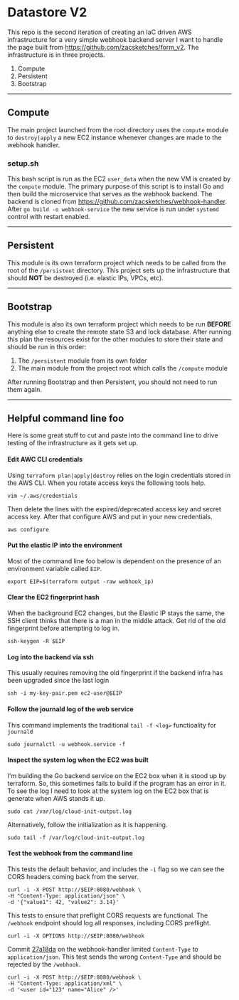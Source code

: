 # Datastore V2
This repo is the second iteration of creating an IaC driven AWS infrastructure for a very simple webhook backend server I want to handle the page built from https://github.com/zacsketches/form_v2. The infrastructure is in three projects.
1. Compute
2. Persistent
3. Bootstrap

-----
## Compute
  The main project launched from the root directory uses the `compute` module to `destroy|apply` a new EC2 instance whenever changes are made to the webhook handler.

### setup.sh
This bash script is run as the EC2 `user_data` when the new VM is created by the `compute` module. The primary purpose of this script is to install Go and then build the microservice that serves as the webhook backend. The backend is cloned from https://github.com/zacsketches/webhook-handler. After `go build -o webhook-service` the new service is run under `systemd` control with restart enabled.

-----
## Persistent
This module is its own terraform project which needs to be called from the root of the `/persistent` directory. This project sets up the infrastructure that should **NOT** be destroyed (i.e. elastic IPs, VPCs, etc).

-----
## Bootstrap
This module is also its own terraform project which needs to be run **BEFORE** anything else to create the remote state S3 and lock database. After running this plan the resources exist for the other modules to store their state and should be run in this order:
1. The `/persistent` module from its own folder
2. The main module from the project root which calls the `/compute` module

After running Bootstrap and then Persistent, you should not need to run them again.

-----
## Helpful command line foo
Here is some great stuff to cut and paste into the command line to drive testing of the infrastructure as it gets set up.

#### Edit AWC CLI credentials
Using `terraform plan|apply|destroy` relies on the login credentials stored in the AWS CLI. When you rotate access keys the following tools help.
```
vim ~/.aws/credentials
```
Then delete the lines with the expired/deprecated access key and secret access key.  After that configure AWS and put in your new credentials. 
```
aws configure
```

#### Put the elastic IP into the environment
Most of the command line foo below is dependent on the presence of an environment variable called `EIP`.
```
export EIP=$(terraform output -raw webhook_ip)
```

#### Clear the EC2 fingerprint hash
When the background EC2 changes, but the Elastic IP stays the same, the SSH client thinks that there is a man in the middle attack. Get rid of the old fingerprint before attempting to log in.
```
ssh-keygen -R $EIP
```

#### Log into the backend via ssh
This usually requires removing the old fingerprint if the backend infra has been upgraded since the last login
```
ssh -i my-key-pair.pem ec2-user@$EIP
```

#### Follow the journald log of the web service
This command implements the traditional `tail -f <log>` functioality for `journald`
```
sudo journalctl -u webhook.service -f
```

#### Inspect the system log when the EC2 was built
I'm building the Go backend service on the EC2 box when it is stood up by terraform. So, this sometimes fails to build if the program has an error in it. To see the log I need to look at the system log on the EC2 box that is generate when AWS stands it up. 
```
sudo cat /var/log/cloud-init-output.log
```
Alternatively, follow the initialization as it is happening.
```
sudo tail -f /var/log/cloud-init-output.log
```

#### Test the webhook from the command line
This tests the default behavior, and includes the `-i` flag so we can see the CORS headers coming back from the server.
```
curl -i -X POST http://$EIP:8080/webhook \
-H "Content-Type: application/json" \
-d '{"value1": 42, "value2": 3.14}'
```
This tests to ensure that preflight CORS requests are functional.  The `/webhook` endpoint should log all responses, including CORS preflight.
```
curl -i -X OPTIONS http://$EIP:8080/webhook
```
Commit [27a18da](https://github.com/zacsketches/webhook-handler/commit/27a18da1a8f1fec6e302adc4a4a9852344fbe0b1) on the webhook-handler limited `Content-Type` to `application/json`. This test sends the wrong `Content-Type` and should be rejected by the `/webhook`.
```
curl -i -X POST http://$EIP:8080/webhook \
-H "Content-Type: application/xml" \
-d '<user id="123" name="Alice" />'
```
